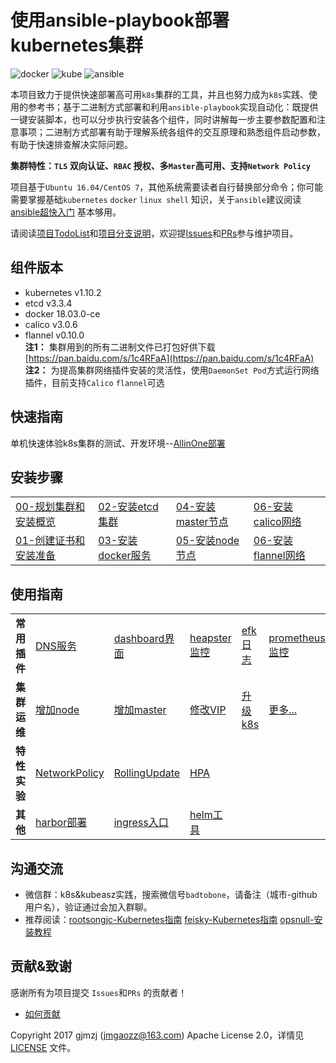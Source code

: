 # 使用ansible-playbook部署kubernetes集群

![docker](./pics/docker.jpg) ![kube](./pics/kube.jpg) ![ansible](./pics/ansible.jpg)

本项目致力于提供快速部署高可用`k8s`集群的工具，并且也努力成为`k8s`实践、使用的参考书；基于二进制方式部署和利用`ansible-playbook`实现自动化：既提供一键安装脚本，也可以分步执行安装各个组件，同时讲解每一步主要参数配置和注意事项；二进制方式部署有助于理解系统各组件的交互原理和熟悉组件启动参数，有助于快速排查解决实际问题。

**集群特性：`TLS` 双向认证、`RBAC` 授权、多`Master`高可用、支持`Network Policy`**

项目基于`Ubuntu 16.04/CentOS 7`，其他系统需要读者自行替换部分命令；你可能需要掌握基础`kubernetes` `docker` `linux shell` 知识，关于`ansible`建议阅读 [ansible超快入门](http://weiweidefeng.blog.51cto.com/1957995/1895261) 基本够用。

请阅读[项目TodoList](docs/mixes/TodoList.md)和[项目分支说明](docs/branch.md)，欢迎提[Issues](https://github.com/gjmzj/kubeasz/issues)和[PRs](docs/mixes/HowToContribute.md)参与维护项目。

## 组件版本

- kubernetes	v1.10.2
- etcd		v3.3.4
- docker	18.03.0-ce
- calico	v3.0.6
- flannel	v0.10.0  
**注1：** 集群用到的所有二进制文件已打包好供下载 [https://pan.baidu.com/s/1c4RFaA](https://pan.baidu.com/s/1c4RFaA)  
**注2：** 为提高集群网络插件安装的灵活性，使用`DaemonSet Pod`方式运行网络插件，目前支持`Calico` `flannel`可选

## 快速指南

单机快速体验k8s集群的测试、开发环境--[AllinOne部署](docs/quickStart.md)

## 安装步骤

<table border="0">
    <tr>
        <td><a href="docs/00-集群规划和基础参数设定.md">00-规划集群和安装概览</a></td>
        <td><a href="docs/02-安装etcd集群.md">02-安装etcd集群</a></td>
        <td><a href="docs/04-安装kube-master节点.md">04-安装master节点</a></td>
        <td><a href="docs/06-安装calico网络组件.md">06-安装calico网络</a></td>
    </tr>
    <tr>
        <td><a href="docs/01-创建CA证书和环境配置.md">01-创建证书和安装准备</a></td>
        <td><a href="docs/03-安装docker服务.md">03-安装docker服务</a></td>
        <td><a href="docs/05-安装kube-node节点.md">05-安装node节点</a></td>
        <td><a href="docs/06-安装flannel网络组件.md">06-安装flannel网络</a></td>
    </tr>
</table>

## 使用指南

<table border="0">
    <tr>
        <td><strong>常用插件</strong></td>
        <td><a href="docs/guide/kubedns.md">DNS服务</a></td>
        <td><a href="docs/guide/dashboard.md">dashboard界面</a></td>
        <td><a href="docs/guide/heapster.md">heapster监控</a></td>
        <td><a href="docs/guide/efk.md">efk日志</a></td>
        <td><a href="docs/guide/prometheus.md">prometheus监控</a></td>
    </tr>
    <tr>
        <td><strong>集群运维</strong></td>
        <td><a href="docs/op/AddNode.md">增加node</a></td>
        <td><a href="docs/op/AddMaster.md">增加master</a></td>
        <td><a href="docs/op/ChangeVIP.md">修改VIP</a></td>
        <td><a href="docs/op/upgrade.md">升级k8s</a></td>
        <td><a href="docs/op/op-index.md">更多...</a></td>
    </tr>
    <tr>
        <td><strong>特性实验</strong></td>
        <td><a href="docs/guide/networkpolicy.md">NetworkPolicy</a></td>
        <td><a href="docs/guide/rollingupdateWithZeroDowntime.md">RollingUpdate</a></td>
        <td><a href="docs/guide/hpa.md">HPA</a></td>
        <td><a href=""></a></td>
        <td><a href=""></a></td>
    </tr>
    <tr>
        <td><strong>其他</strong></td>
        <td><a href="docs/guide/harbor.md">harbor部署</a></td>
        <td><a href="docs/guide/ingress.md">ingress入口</a></td>
        <td><a href="docs/guide/helm.md">helm工具</a></td>
        <td><a href=""></a></td>
        <td><a href=""></a></td>
    </tr>
</table>

## 沟通交流

- 微信群：k8s&kubeasz实践，搜索微信号`badtobone`，请备注（城市-github用户名），验证通过会加入群聊。
- 推荐阅读：[rootsongjc-Kubernetes指南](https://github.com/rootsongjc/kubernetes-handbook) [feisky-Kubernetes指南](https://github.com/feiskyer/kubernetes-handbook/blob/master/zh/SUMMARY.md) [opsnull-安装教程](https://github.com/opsnull/follow-me-install-kubernetes-cluster)

## 贡献&致谢

感谢所有为项目提交 `Issues`和`PRs` 的贡献者！

- [如何贡献](docs/mixes/HowToContribute.md)

Copyright 2017 gjmzj (jmgaozz@163.com) Apache License 2.0，详情见 [LICENSE](docs/mixes/LICENSE) 文件。
